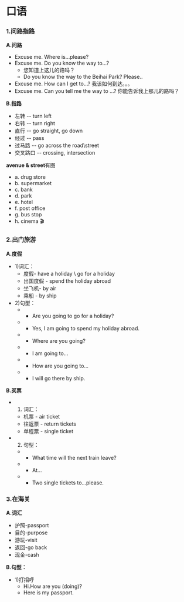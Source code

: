 # 口语

### 1.问路指路

**A.问路**

* Excuse me. Where is...please? 
* Excuse me. Do you know the way to...?
  * 您知道上这儿的路吗？
  * Do you know the way to the Beihai Park? Please..
* Excuse me. How can I get to...? 我该如何到达。。。
* Excuse me. Can you tell me the way to ...? 你能告诉我上那儿的路吗？

**B.指路**
* 左转 -- turn left
* 右转 -- turn right
* 直行 -- go straight, go down
* 经过 -- pass
* 过马路 -- go across the road\street
* 交叉路口 -- crossing, intersection

**avenue & street**有图
* a. drug store
* b. supermarket
* c. bank
* d. park
* e. hotel
* f. post office
* g. bus stop
* h. cinema 🎬

### 2.出门旅游
**A.度假**
* 1)词汇：
  * 度假- have a holiday \ go for a holiday
  * 出国度假 - spend the holiday abroad
  * 坐飞机- by air
  * 乘船 - by ship
* 2)句型：
  * - Are you going to go for a holiday?
  * - Yes, I am going to spend my holiday abroad.
  * - Where are you going?
  * - I am going to...
  * - How are you going to...
  * - I will go there by ship.

**B.买票**
* 1) 词汇：
  * 机票 - air ticket
  * 往返票 - return tickets
  * 单程票 - single ticket
* 2) 句型：
  * - What time will the next train leave?
  * - At...
  * - Two single tickets to...please.

### 3.在海关

**A.词汇**
* 护照-passport
* 目的-purpose
* 游玩-visit
* 返回-go back
* 现金-cash

**B.句型：**
* 1)打招呼
  - Hi.How are you (doing)?
  - Here is my passport.

